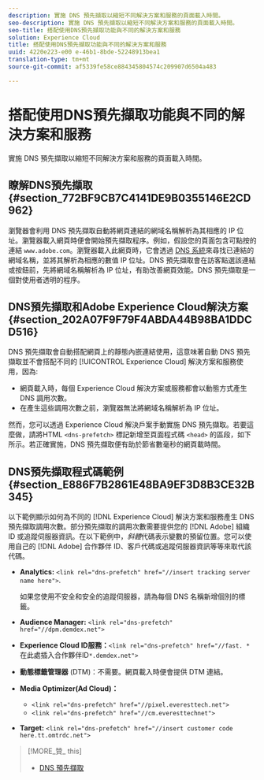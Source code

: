```yaml
---
description: 實施 DNS 預先擷取以縮短不同解決方案和服務的頁面載入時間。
seo-description: 實施 DNS 預先擷取以縮短不同解決方案和服務的頁面載入時間。
seo-title: 搭配使用DNS預先擷取功能與不同的解決方案和服務
solution: Experience Cloud
title: 搭配使用DNS預先擷取功能與不同的解決方案和服務
uuid: 4220e223-e00 e-46b1-8bde-52248913bea1
translation-type: tm+mt
source-git-commit: af5339fe58ce884345804574c209907d6504a483

---
```



# 搭配使用DNS預先擷取功能與不同的解決方案和服務

實施 DNS 預先擷取以縮短不同解決方案和服務的頁面載入時間。

## 瞭解DNS預先擷取 {#section_772BF9CB7C4141DE9B0355146E2CD962}

瀏覽器會利用 DNS 預先擷取自動將網頁連結的網域名稱解析為其相應的 IP 位址。瀏覽器載入網頁時便會開始預先擷取程序。例如，假設您的頁面包含可點按的連結 `www.adobe.com`。瀏覽器載入此網頁時，它會透過 [DNS 系統](https://www.networksolutions.com/support/what-is-a-domain-name-server-dns-and-how-does-it-work/)來尋找已連結的網域名稱，並將其解析為相應的數值 IP 位址。DNS 預先擷取會在訪客點選該連結或按鈕前，先將網域名稱解析為 IP 位址，有助改善網頁效能。DNS 預先擷取是一個對使用者透明的程序。

## DNS預先擷取和Adobe Experience Cloud解決方案 {#section_202A07F9F79F4ABDA44B98BA1DDCD516}

DNS 預先擷取會自動搭配網頁上的靜態內嵌連結使用，這意味著自動 DNS 預先擷取並不會搭配不同的 [!UICONTROL Experience Cloud] 解決方案和服務使用，因為:

* 網頁載入時，每個 Experience Cloud 解決方案或服務都會以動態方式產生 DNS 調用次數。
* 在產生這些調用次數之前，瀏覽器無法將網域名稱解析為 IP 位址。

然而，您可以透過 Experience Cloud 解決戶案手動實施 DNS 預先擷取。若要這麼做，請將HTML `<dns-prefetch>` 標記新增至頁面程式碼 `<head>` 的區段，如下所示。若正確實施，DNS 預先擷取便有助於節省數毫秒的網頁載時間。

## DNS預先擷取程式碼範例 {#section_E886F7B2861E48BA9EF3D8B3CE32B345}

以下範例顯示如何為不同的 [!DNL Experience Cloud] 解決方案和服務產生 DNS 預先擷取調用次數。部分預先擷取的調用次數需要提供您的 [!DNL Adobe] 組織 ID 或追蹤伺服器資訊。在以下範例中，*斜體*代碼表示變數的預留位置。您可以使用自己的 [!DNL Adobe] 合作夥伴 ID、客戶代碼或追蹤伺服器資訊等等來取代該代碼。

* **Analytics:** `<link rel="dns-prefetch" href="//insert tracking server name here">`.

   如果您使用不安全和安全的追蹤伺服器，請為每個 DNS 名稱新增個別的標籤。

* **Audience Manager:** `<link rel="dns-prefetch" href="//dpm.demdex.net">`

* **Experience Cloud ID服務：**`<link rel="dns-prefetch" href="//fast. *`在此處插入合作夥伴ID`*.demdex.net">`

* **動態標籤管理器** (DTM)：不需要。網頁載入時便會提供 DTM 連結。

* **Media Optimizer(Ad Cloud)：**

   * `<link rel="dns-prefetch" href="//pixel.everesttech.net">`
   * `<link rel="dns-prefetch" href="//cm.everesttechnet">`


* **Target:** `<link rel="dns-prefetch" href="//insert customer code here.tt.omtrdc.net">`

>[!MORE_贊_ this]
>
>* [DNS 預先擷取](https://www.chromium.org/developers/design-documents/dns-prefetching)

